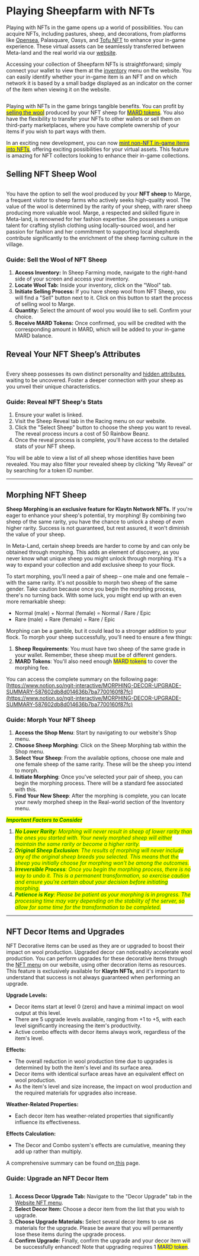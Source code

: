 # Playing Sheepfarm with NFTs

Playing with NFTs in the game opens up a world of possibilities. You can acquire NFTs, including pastures, sheep, and decorations, from platforms like [Opensea](https://opensea.io/collection/sheepfarm), Palasquare, Oasys, and [Tofu NFT](https://tofunft.com/collection/sheepfarm-in-meta-land/items) to enhance your in-game experience. These virtual assets can be seamlessly transferred between Meta-land and the real world via our [website](https://sheepfarm.io/).



Accessing your collection of Sheepfarm NFTs is straightforward; simply connect your wallet to view them at the [inventory](https://sheepfarm.io/inventory) menu on the website. You can easily identify whether your in-game item is an NFT and on which network it is based by a small badge displayed as an indicator on the corner of the item when viewing it on the website.

<figure><img src="../.gitbook/assets/2024-01-22 16 19 58 (2).png" alt=""><figcaption></figcaption></figure>

Playing with NFTs in the game brings tangible benefits. You can profit by [<mark style="color:blue;">selling the wool</mark>](playing-sheepfarm-with-nfts.md#selling-nft-sheep-wool) produced by your NFT sheep for [<mark style="color:blue;">MARD tokens</mark>](../gameplay/currency.md). You also have the flexibility to transfer your NFTs to other wallets or sell them on third-party marketplaces, where you have complete ownership of your items if you wish to part ways with them.



In an exciting new development, you can now [<mark style="color:blue;">mint non-NFT in-game items into NFTs</mark>](playing-sheepfarm-with-nfts/minting-nfts.md), offering exciting possibilities for your virtual assets. This feature is amazing for NFT collectors looking to enhance their in-game collections.



##

## Selling NFT Sheep Wool

<figure><img src="../.gitbook/assets/2024-01-22 15 57 56.png" alt=""><figcaption></figcaption></figure>

You have the option to sell the wool produced by your **NFT sheep** to Marge, a frequent visitor to sheep farms who actively seeks high-quality wool. The value of the wool is determined by the rarity of your sheep, with rarer sheep producing more valuable wool. Marge, a respected and skilled figure in Meta-land, is renowned for her fashion expertise. She possesses a unique talent for crafting stylish clothing using locally-sourced wool, and her passion for fashion and her commitment to supporting local shepherds contribute significantly to the enrichment of the sheep farming culture in the village.



### **Guide: Sell the Wool of NFT Sheep**

1. **Access Inventory:** In Sheep Farming mode, navigate to the right-hand side of your screen and access your inventory.
2. **Locate Wool Tab:** Inside your inventory, click on the "Wool" tab.
3. **Initiate Selling Process:** If you have sheep wool from NFT Sheep, you will find a "Sell" button next to it. Click on this button to start the process of selling wool to Marge.
4. **Quantity:** Select the amount of wool you would like to sell. Confirm your choice.
5. **Receive MARD Tokens:** Once confirmed, you will be credited with the corresponding amount in MARD, which will be added to your in-game MARD balance.



## **Reveal Your NFT Sheep’s Attributes**

<figure><img src="../.gitbook/assets/Untitled.png" alt=""><figcaption></figcaption></figure>

Every sheep possesses its own distinct personality and [hidden attributes](../gameplay/sheep/attributes-and-training.md), waiting to be uncovered. Foster a deeper connection with your sheep as you unveil their unique characteristics.



### Guide: Reveal NFT Sheep's Stats

1. Ensure your wallet is linked.
2. Visit the Sheep Reveal tab in the Racing menu on our website.
3. Click the "Select Sheep" button to choose the sheep you want to reveal. The reveal process incurs a cost of 50 Rainbow Beanz.
4. Once the reveal process is complete, you'll have access to the detailed stats of your NFT sheep.

You will be able to view a list of all sheep whose identities have been revealed. You may also filter your revealed sheep by clicking "My Reveal" or by searching for a token ID number.



***

## Morphing NFT Sheep

**Sheep Morphing is an exclusive feature for Klaytn Network NFTs.** If you're eager to enhance your sheep's potential, try morphing! By combining two sheep of the same rarity, you have the chance to unlock a sheep of even higher rarity. Success is not guaranteed, but rest assured, it won't diminish the value of your sheep.



In Meta-Land, certain sheep breeds are harder to come by and can only be obtained through morphing. This adds an element of discovery, as you never know what unique sheep you might unlock through morphing. It's a way to expand your collection and add exclusive sheep to your flock.



To start morphing, you'll need a pair of sheep – one male and one female – with the same rarity. It's not possible to morph two sheep of the same gender. Take caution because once you begin the morphing process, there's no turning back. With some luck, you might end up with an even more remarkable sheep:

* Normal (male) + Normal (female) = Normal / Rare / Epic
* Rare (male) + Rare (female) = Rare / Epic



Morphing can be a gamble, but it could lead to a stronger addition to your flock. To morph your sheep successfully, you'll need to ensure a few things:

1. **Sheep Requirements**: You must have two sheep of the same grade in your wallet. Remember, these sheep must be of different genders.
2. **MARD Tokens**: You'll also need enough <mark style="color:blue;">MARD tokens</mark> to cover the morphing fee.



You can access the complete summary on the following page:[https://www.notion.so/ngit-interactive/MORPHING-DECOR-UPGRADE-SUMMARY-587602db8d014636b7ba7700160f87fc](https://www.notion.so/ngit-interactive/MORPHING-DECOR-UPGRADE-SUMMARY-587602db8d014636b7ba7700160f87fc)



### **Guide: Morph Your NFT Sheep**

1. **Access the Shop Menu**: Start by navigating to our website's Shop menu.
2. **Choose Sheep Morphing**: Click on the Sheep Morphing tab within the Shop menu.
3. **Select Your Sheep**: From the available options, choose one male and one female sheep of the same rarity. These will be the sheep you intend to morph.
4. **Initiate Morphing**: Once you've selected your pair of sheep, you can begin the morphing process. There will be a standard fee associated with this.
5. **Find Your New Sheep**: After the morphing is complete, you can locate your newly morphed sheep in the Real-world section of the Inventory menu.



_<mark style="color:green;">**Important Factors to Consider**</mark>_

1. _<mark style="color:green;">**No Lower Rarity**</mark><mark style="color:green;">: Morphing will never result in sheep of lower rarity than the ones you started with. Your newly morphed sheep will either maintain the same rarity or become a higher rarity.</mark>_
2. _<mark style="color:green;">**Original Sheep Exclusion**</mark><mark style="color:green;">: The results of morphing will never include any of the original sheep breeds you selected. This means that the sheep you initially choose for morphing won't be among the outcomes.</mark>_
3. _<mark style="color:green;">**Irreversible Process**</mark><mark style="color:green;">: Once you begin the morphing process, there is no way to undo it. This is a permanent transformation, so exercise caution and ensure you're certain about your decision before initiating morphing.</mark>_
4. _<mark style="color:green;">**Patience is Key**</mark><mark style="color:green;">: Please be patient as your morphing is in progress. The processing time may vary depending on the stability of the server, so allow for some time for the transformation to be completed.</mark>_



***

## **NFT Decor Items and Upgrades**

NFT Decorative items can be used as they are or upgraded to boost their impact on wool production. Upgraded decor can noticeably accelerate wool production. You can perform upgrades for these decorative items through the [NFT menu](https://sheepfarm.io/upgrades) on our website, using other decoration items as resources. This feature is exclusively available for **Klaytn NFTs,** and it's important to understand that success is not always guaranteed when performing an upgrade.



**Upgrade Levels:**

* Decor items start at level 0 (zero) and have a minimal impact on wool output at this level.
* There are 5 upgrade levels available, ranging from +1 to +5, with each level significantly increasing the item's productivity.
* Active combo effects with decor items always work, regardless of the item's level.

**Effects:**

* The overall reduction in wool production time due to upgrades is determined by both the item's level and its surface area.
* Decor items with identical surface areas have an equivalent effect on wool production.
* As the item's level and size increase, the impact on wool production and the required materials for upgrades also increase.

**Weather-Related Properties:**

* Each decor item has weather-related properties that significantly influence its effectiveness.

**Effects Calculation:**

* The Decor and Combo system's effects are cumulative, meaning they add up rather than multiply.



A comprehensive summary can be found on[ this](https://www.notion.so/ngit-interactive/MORPHING-DECOR-UPGRADE-SUMMARY-587602db8d014636b7ba7700160f87fc) page.



### **Guide: Upgrade an NFT Decor Item**

<figure><img src="../.gitbook/assets/Untitled (1).png" alt=""><figcaption></figcaption></figure>

1. **Access Decor Upgrade Tab:** Navigate to the "Decor Upgrade" tab in the [Website NFT menu](https://sheepfarm.io/upgrades).
2. **Select Decor Item:** Choose a decor item from the list that you wish to upgrade.
3. **Choose Upgrade Materials:** Select several decor items to use as materials for the upgrade. Please be aware that you will permanently lose these items during the upgrade process.
4. **Confirm Upgrade:** Finally, confirm the upgrade and your decor item will be successfully enhanced! Note that upgrading requires 1 <mark style="color:blue;">MARD token</mark>.

